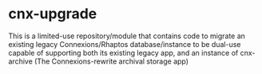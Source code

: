 cnx-upgrade
===========
This is a limited-use repository/module that contains code to migrate an existing legacy Connexions/Rhaptos
database/instance to be dual-use capable of supporting both its existing legacy app, and an instance of cnx-archive
(The Connexions-rewrite archival storage app)
